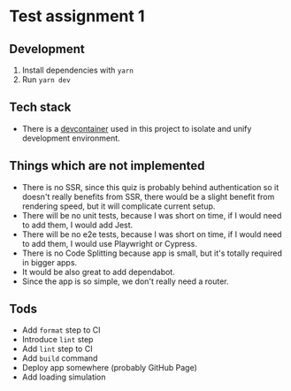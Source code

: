# Test assignment 1

## Development

1. Install dependencies with `yarn`
2. Run `yarn dev`

## Tech stack

- There is a [devcontainer](https://code.visualstudio.com/docs/devcontainers/containers) used in this project to isolate and unify development environment.

## Things which are not implemented

- There is no SSR, since this quiz is probably behind authentication so it doesn't really benefits from SSR, there would be a slight benefit from rendering speed, but it will complicate current setup.
- There will be no unit tests, because I was short on time, if I would need to add them, I would add Jest.
- There will be no e2e tests, because I was short on time, if I would need to add them, I would use Playwright or Cypress.
- There is no Code Splitting because app is small, but it's totally required in bigger apps.
- It would be also great to add dependabot.
- Since the app is so simple, we don't really need a router.

## Tods

- Add `format` step to CI
- Introduce `lint` step
- Add `lint` step to CI
- Add `build` command
- Deploy app somewhere (probably GitHub Page)
- Add loading simulation
